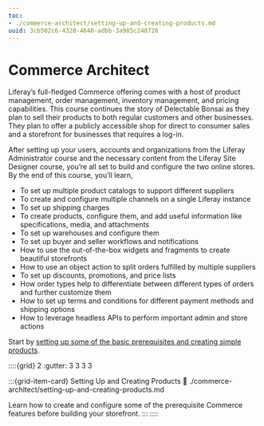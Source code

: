 ```yaml
---
toc:
- ./commerce-architect/setting-up-and-creating-products.md
uuid: 3cb502c6-4320-4646-adbb-3a985c248728
---
```

# Commerce Architect

Liferay’s full-fledged Commerce offering comes with a host of product management, order management, inventory management, and pricing capabilities. This course continues the story of Delectable Bonsai as they plan to sell their products to both regular customers and other businesses. They plan to offer a publicly accessible shop for direct to consumer sales and a storefront for businesses that requires a log-in. 

<!-- Add screenshot of the final stores here -->

After setting up your users, accounts and organizations from the Liferay Administrator course and the necessary content from the Liferay Site Designer course, you’re all set to build and configure the two online stores. By the end of this course, you’ll learn, 

* To set up multiple product catalogs to support different suppliers
* To create and configure multiple channels on a single Liferay instance
* To set up shipping charges
* To create products, configure them, and add useful information like specifications, media, and attachments
* To set up warehouses and configure them
* To set up buyer and seller workflows and notifications
* How to use the out-of-the-box widgets and fragments to create beautiful storefronts
* How to use an object action to split orders fulfilled by multiple suppliers
* To set up discounts, promotions, and price lists
* How order types help to differentiate between different types of orders and further customize them
* How to set up terms and conditions for different payment methods and shipping options
* How to leverage headless APIs to perform important admin and store actions

Start by [setting up some of the basic prerequisites and creating simple products](./commerce-architect/setting-up-and-creating-products.md). 

::::{grid} 2
:gutter: 3 3 3 3

:::{grid-item-card}  Setting Up and Creating Products
:link: ./commerce-architect/setting-up-and-creating-products.md

Learn how to create and configure some of the prerequisite Commerce features before building your storefront. 
:::
::::
